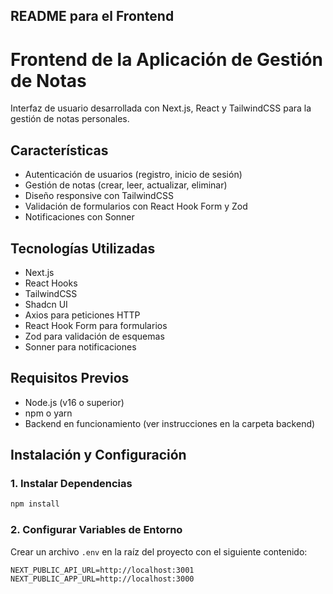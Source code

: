 ## README para el Frontend

# Frontend de la Aplicación de Gestión de Notas

Interfaz de usuario desarrollada con Next.js, React y TailwindCSS para la gestión de notas personales.

## Características

- Autenticación de usuarios (registro, inicio de sesión)
- Gestión de notas (crear, leer, actualizar, eliminar)
- Diseño responsive con TailwindCSS
- Validación de formularios con React Hook Form y Zod
- Notificaciones con Sonner

## Tecnologías Utilizadas

- Next.js
- React Hooks
- TailwindCSS
- Shadcn UI
- Axios para peticiones HTTP
- React Hook Form para formularios
- Zod para validación de esquemas
- Sonner para notificaciones

## Requisitos Previos

- Node.js (v16 o superior)
- npm o yarn
- Backend en funcionamiento (ver instrucciones en la carpeta backend)

## Instalación y Configuración

### 1. Instalar Dependencias

```bash
npm install
```

### 2. Configurar Variables de Entorno

Crear un archivo `.env` en la raíz del proyecto con el siguiente contenido:

```env
NEXT_PUBLIC_API_URL=http://localhost:3001  
NEXT_PUBLIC_APP_URL=http://localhost:3000
```